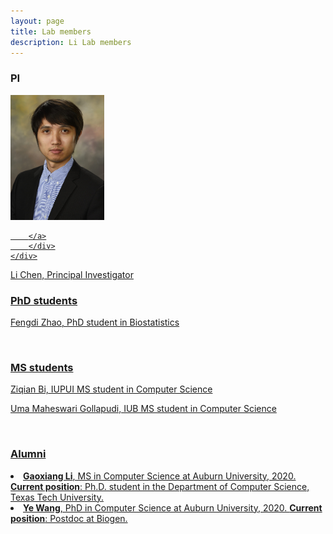 ```yaml
---
layout: page
title: Lab members
description: Li Lab members
---
```



###  PI

<div class="container">
    <div class="row-fluid">
        <div class="span2">
                 <a href="../assets/pics/Chen.jpg">
            <img src="../assets/pics/Chen.jpg" height="200" width="150" title="Li Chen" alt="Li Chen"/>

        </a>
        </div>
    </div>
</div>
Li Chen, Principal Investigator 


<br/>


###  PhD students 

Fengdi Zhao, PhD student in Biostatistics

<br/>

###  MS students 

Ziqian Bi, IUPUI MS student in Computer Science

Uma Maheswari Gollapudi, IUB MS student in Computer Science

<br/>


###  Alumni

<li> <strong>Gaoxiang Li</strong>, MS in Computer Science at Auburn University, 2020. 
<strong>Current position</strong>: Ph.D. student in the Department of Computer Science, Texas Tech University. 
    
<li> <strong>Ye Wang</strong>, PhD in Computer Science at Auburn University, 2020. 
<strong>Current position</strong>: Postdoc at Biogen.






